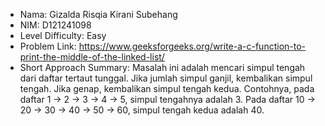 - Nama: Gizalda Risqia Kirani Subehang
- NIM: D121241098
- Level Difficulty: Easy
- Problem Link: https://www.geeksforgeeks.org/write-a-c-function-to-print-the-middle-of-the-linked-list/
- Short Approach Summary: Masalah ini adalah mencari simpul tengah dari daftar tertaut tunggal. Jika jumlah simpul ganjil, kembalikan simpul tengah. Jika genap, kembalikan simpul tengah kedua. Contohnya, pada daftar 1 -> 2 -> 3 -> 4 -> 5, simpul tengahnya adalah 3. Pada daftar 10 -> 20 -> 30 -> 40 -> 50 -> 60, simpul tengah kedua adalah 40.
